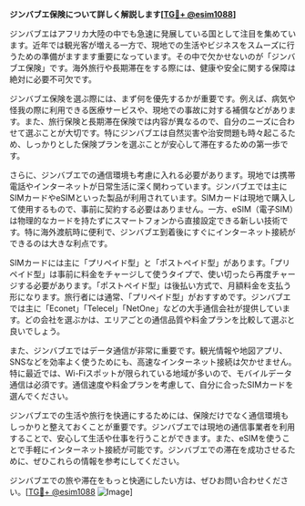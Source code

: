 **ジンバブエ保険について詳しく解説します[[TG💪+ @esim1088](https://t.me/s/esim1088)]**

ジンバブエはアフリカ大陸の中でも急速に発展している国として注目を集めています。近年では観光客が増える一方で、現地での生活やビジネスをスムーズに行うための準備がますます重要になっています。その中で欠かせないのが「ジンバブエ保険」です。海外旅行や長期滞在をする際には、健康や安全に関する保障は絶対に必要不可欠です。

ジンバブエ保険を選ぶ際には、まず何を優先するかが重要です。例えば、病気や怪我の際に利用できる医療サービスや、現地での事故に対する補償などがあります。また、旅行保険と長期滞在保険では内容が異なるので、自分のニーズに合わせて選ぶことが大切です。特にジンバブエは自然災害や治安問題も時々起こるため、しっかりとした保険プランを選ぶことが安心して滞在するための第一歩です。

さらに、ジンバブエでの通信環境も考慮に入れる必要があります。現地では携帯電話やインターネットが日常生活に深く関わっています。ジンバブエでは主にSIMカードやeSIMといった製品が利用されています。SIMカードは現地で購入して使用するもので、事前に契約する必要はありません。一方、eSIM（電子SIM）は物理的なカードを持たずにスマートフォンから直接設定できる新しい技術です。特に海外渡航時に便利で、ジンバブエ到着後にすぐにインターネット接続ができるのは大きな利点です。

SIMカードには主に「プリペイド型」と「ポストペイド型」があります。「プリペイド型」は事前に料金をチャージして使うタイプで、使い切ったら再度チャージする必要があります。「ポストペイド型」は後払い方式で、月額料金を支払う形になります。旅行者には通常、「プリペイド型」がおすすめです。ジンバブエでは主に「Econet」「Telecel」「NetOne」などの大手通信会社が提供しています。どの会社を選ぶかは、エリアごとの通信品質や料金プランを比較して選ぶと良いでしょう。

また、ジンバブエではデータ通信が非常に重要です。観光情報や地図アプリ、SNSなどを効率よく使うためにも、高速なインターネット接続は欠かせません。特に最近では、Wi-Fiスポットが限られている地域が多いので、モバイルデータ通信は必須です。通信速度や料金プランを考慮して、自分に合ったSIMカードを選んでください。

ジンバブエでの生活や旅行を快適にするためには、保険だけでなく通信環境もしっかりと整えておくことが重要です。ジンバブエでは現地の通信事業者を利用することで、安心して生活や仕事を行うことができます。また、eSIMを使うことで手軽にインターネット接続が可能です。ジンバブエでの滞在を成功させるために、ぜひこれらの情報を参考にしてください。

ジンバブエでの旅や滞在をもっと快適にしたい方は、ぜひお問い合わせください。[[TG💪+ @esim1088](https://t.me/s/esim1088) ![Image](https://i.postimg.cc/Y0z9fWf4/image.png)]